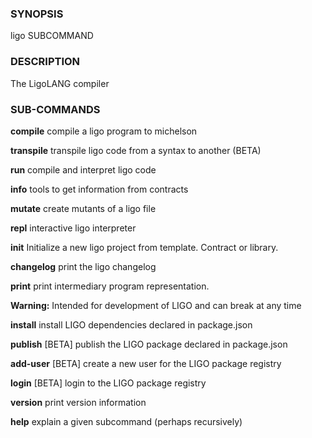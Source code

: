 
### SYNOPSIS
ligo SUBCOMMAND

### DESCRIPTION
The LigoLANG compiler

### SUB-COMMANDS
**compile**
compile a ligo program to michelson

**transpile**
transpile ligo code from a syntax to another (BETA)

**run**
compile and interpret ligo code

**info**
tools to get information from contracts

**mutate**
create mutants of a ligo file

**repl**
interactive ligo interpreter

**init**
Initialize a new ligo project from template. Contract or library.

**changelog**
print the ligo changelog

**print**
print intermediary program representation.

**Warning:**
Intended for development of LIGO and can break at any time

**install**
install LIGO dependencies declared in package.json

**publish**
[BETA] publish the LIGO package declared in package.json

**add-user**
[BETA] create a new user for the LIGO package registry

**login**
[BETA] login to the LIGO package registry

**version**
print version information

**help**
explain a given subcommand (perhaps recursively)


